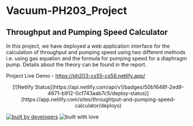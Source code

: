 # Vacuum-PH203_Project

## Throughput and Pumping Speed Calculator

In this project, we have deployed a web application interface for the calculation of throughput and pumping speed using two different methods i.e. using gas equation and the formula for pumping speed for a diaphragm pump. Details about the theory can be found in the report.

Project Live Demo - https://ph203-cs55-cs56.netlify.app/


<p align = "center">
  [![Netlify Status](https://api.netlify.com/api/v1/badges/50b1648f-2ed9-4671-b912-0cf743aab7c5/deploy-status)](https://app.netlify.com/sites/throughtput-and-pumping-speed-calculator/deploys)
  
<a href="#"><img src="http://ForTheBadge.com/images/badges/built-by-developers.svg" alt="built by developers"></a>
![built with love](https://forthebadge.com/images/badges/built-with-love.svg)

</p>

